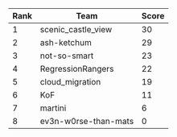 | Rank | Team | Score |
| --- | --- | --- |
|1|scenic_castle_view|30|
|2|ash-ketchum|29|
|3|not-so-smart|23|
|4|RegressionRangers|22|
|5|cloud_migration|19|
|6|KoF|11|
|7|martini|6|
|8|ev3n-w0rse-than-mats|0|
